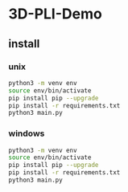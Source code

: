 # 3D-PLI-Demo

## install

### unix
``` sh
python3 -m venv env
source env/bin/activate
pip install pip --upgrade
pip install -r requirements.txt
python3 main.py
```

### windows
``` sh
python3 -m venv env
source env/bin/activate
pip install pip --upgrade
pip install -r requirements.txt
python3 main.py
```

